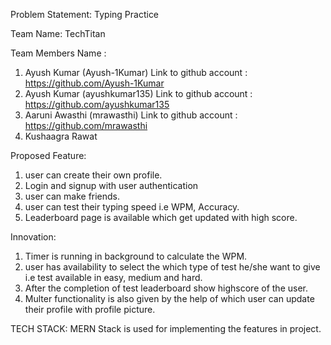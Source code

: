 
 Problem Statement: Typing Practice
 
 Team Name: TechTitan
 
 Team Members Name :
 1. Ayush Kumar  (Ayush-1Kumar)  Link to github account : https://github.com/Ayush-1Kumar
 2. Ayush Kumar  (ayushkumar135) Link to github account : https://github.com/ayushkumar135
 3. Aaruni Awasthi (mrawasthi)   Link to github account : https://github.com/mrawasthi
 4. Kushaagra Rawat



Proposed Feature:
1. user can create their own profile.
2. Login and signup with user authentication
3. user can make friends.
4. user can test their typing speed i.e WPM, Accuracy.
5. Leaderboard page is available which get updated with high score.

Innovation:
1. Timer is running in background to calculate the WPM.
2. user has availability to select the which type of test he/she want to give i.e test available in easy, medium and hard.
3. After the completion of test leaderboard show highscore of the user.
4. Multer functionality is also given by the help of which user can update their profile with profile picture.

TECH STACK:
MERN Stack is used for implementing the features in project. 

